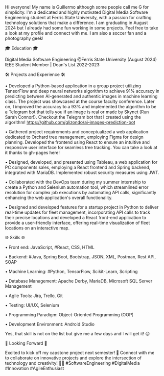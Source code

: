 Hi everyone! My name is Guillermo although some people call me G for simplicity. I'm a dedicated and highly motivated Digital Media Software Engineering student at Ferris State University, with a passion for crafting technology solutions that make a difference. I am graduating in August 2024 but I already had some fun working in some projects. Feel free to take a look at my profile and connect with me. I am also a soccer fan and a photography geek!

🎓 Education 🎓

Digital Media Software Engineering @Ferris State University (August 2024)
IEEE Student Member | Dean's List 2022-2023

🛠️ Projects and Experience 🛠️

• Developed a Python-based application in a group project utilizing TensorFlow and deep neural networks algorithm to achieve 91% accuracy in predicting between AI-generated and authentic images in machine learning class. The project was showcased at the course faculty conference. Later on, I improved the accuracy to a 93% and implemented the algorithm to be a Telegram bot that tells you if an image is real or made by Skynet (Run Sarah Connor!). Checkout the Telegram bot that I created using the algorithm!
https://github.com/glizondo/ai-images-prediction-bot

• Gathered project requirements and conceptualized a web application dedicated to Orchard tree management, employing Figma for design planning. Developed the frontend using React to ensure an intuitive and responsive user interface for seamless tree tracking.
You can take a look at it thanks to gh-pages here! 


• Designed, developed, and presented using Tableau, a web application for PC components sales, employing a React frontend and Spring backend, integrated with MariaDB. Implemented robust security measures using JWT.

• Collaborated with the DevOps team during my summer internship to create a Python and Selenium automation tool, which streamlined error resolution for complex job executions by automating API calls, significantly enhancing the web application's overall functionality.

• Designed and developed features for a startup project in Python to deliver real-time updates for fleet management, incorporating API calls to track their precise locations and developed a React front-end application to provide a user-friendly interface, offering real-time visualization of fleet locations on an interactive map.


🌐 Skills 🌐

• Front end: JavaScript, #React, CSS, HTML

• Backend: #Java, Spring Boot, Bootstrap, JSON, XML, Postman, Rest API, SOAP

• Machine Learning: #Python, TensorFlow, Scikit-Learn, Scripting

• Database Management: Apache Derby, MariaDB, Microsoft SQL Server Management

• Agile Tools: Jira, Trello, Git

• Testing: UI/UX, Selenium

• Programming Paradigm: Object-Oriented Programming (OOP)

• Development Environment: Android Studio

Yes, that skill is not on the list but give me a few days and I will get it! 😉

🌟 Looking Forward 🌟

Excited to kick off my capstone project next semester! 🚀
Connect with me to collaborate on innovative projects and explore the intersection of technology and creativity! 🤝✨ #SoftwareEngineering #DigitalMedia #Innovation #AgileEnthusiast


